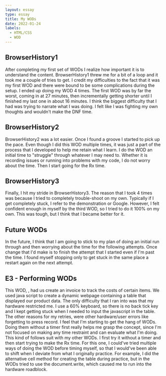 ```yaml
---
layout: essay
type: essay
title: My WODs
date: 2022-01-24
labels:
  - HTML/CSS
  - WOD
---
```

<h2>BrowserHistory1</h2>
After completing my first set of WODs I realize how important it is to understand the content. BrowserHistory1 threw me for a bit of a loop and it took me a couple of tries to get. I credit my difficulties to the fact that it was my first WOD and there were bound to be some complications during the setup. I ended up doing my WOD 4 times. The first WOD was by far the worst, coming in at 27 minutes, then incrementally getting shorter until I finished my last one in about 16 minutes. I think the biggest difficulty that I had was trying to narrate what I was doing. I felt like I was fighting my own thoughts and wouldn't make the DNF time.
<h2>BrowserHistory2</h2>
BrowserHistory2 was a lot easier. Once I found a groove I started to pick up the pace. Even though I did this WOD multiple times, it was just a part of the process that I developed to help me retain what I learn. I do the WOD an initial time to "struggle" through whatever I may need to. Whether it is recording issues or running into problems with my code, I do not worry about the time. Then I start going for the Rx time.
<h2>BrowserHistory3</h2>
Finally, I hit my stride in BrowserHistory3. The reason that I took 4 times was because I tried to completely trouble-shoot on my own. Typically if I get completely stuck, I refer to the demonstration or Google. However, I felt confident enough in myself by the third WOD, so I tried to do it 100% on my own. This was tough, but I think that I became better for it.
<h2>Future WODs</h2>
In the future, I think that I am going to stick to my plan of doing an initial run through and then worrying about the time for the following attempts. Once change that I'd make is to finish the attempt that I started even if I'm past the time. I found myself stopping only to get stuck in the same place a restart again on the next attempt.
<h2>E3 - Performing WODs</h2>
This WOD, <link href = "https://dport96.github.io/ITM352/morea/060.expressions-operators/experience-invoice1.html" invoice1>, had us create an invoice to track the costs of certain items. We used java script to create a dynamic webpage containing a table that displayed our product data. The only difficulty that I ran into was that my hardware restricted me. I use a 60% keyboard, so there is no back tick key and I kept getting stuck when I needed to input the javascript in the table. The other reasons for my retries, were other hardware/user errors like forgetting to press record. I feel that I'm starting to get the hang of WODs. Doing them without a timer first really helps me grasp the concept, since I'm not focused on making any time restraint and can evaluate what I'm doing. This kind of follows suit with my other WODs. I first try it without a timer and then start trying to make the Rx time. For this one, I could've tried multiple ways of doing the WOD before timing myself, so that I would've been able to shift when I deviate from what I originally practice. For example, I did the alternative cell method for creating the table during practice, but in the WODs tried to use the document.write, which caused me to run into the hardware roadblock.